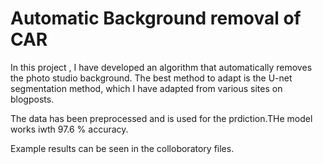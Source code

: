 # Automatic Background removal of CAR 
In this project , I have developed an algorithm that automatically removes the photo studio background. The best method to adapt is the U-net segmentation method, which I have adapted from various sites on blogposts. 

The data has been preprocessed and is used for the prdiction.THe model works iwth 97.6 % accuracy.

Example results can be seen in the colloboratory files. 
